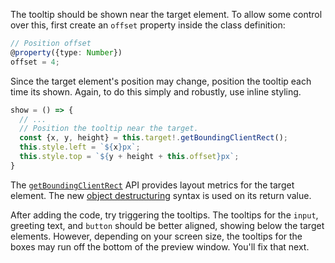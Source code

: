 The tooltip should be shown near the target element. To allow some control over
this, first create an `offset` property inside the class definition:

```ts
// Position offset
@property({type: Number})
offset = 4;
```

Since the target element's position may change, position the tooltip
each time its shown. Again, to do this simply and robustly, use inline styling.

```ts
show = () => {
  // ...
  // Position the tooltip near the target.
  const {x, y, height} = this.target!.getBoundingClientRect();
  this.style.left = `${x}px`;
  this.style.top = `${y + height + this.offset}px`;
}
```

<aside class="info">The <a href="https://developer.mozilla.org/en-US/docs/Web/API/Element/getBoundingClientRect" target="_blank"><code>getBoundingClientRect</code></a> API provides layout metrics for the target
element. The new <a href="https://developer.mozilla.org/en-US/docs/Web/JavaScript/Reference/Operators/Destructuring_assignment#object_destructuring" target="_blank">object destructuring</a> syntax is used on its return value.</aside>

After adding the code, try triggering the tooltips. The tooltips for the `input`,
greeting text, and `button` should be better aligned, showing below the target
elements. However, depending on your screen size, the tooltips for the boxes
may run off the bottom of the preview window. You'll fix that next.

